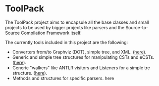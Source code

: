 # ToolPack

The ToolPack project aims to encapsule all the base classes and small projects to be used by bigger projects like parsers and the Source-to-Source Compilation Framework itself.

The currently tools included in this project are the following:
* Converters from/to Graphviz (DOT), simple tree, and XML. ([here](https://github.com/RafaelSantosBraz/StS-Compilation-Framework/tree/master/tools/ToolPack/src/converter)).
* Generic and simple tree structures for manipulating CSTs and eCSTs. ([here](https://github.com/RafaelSantosBraz/StS-Compilation-Framework/tree/master/tools/ToolPack/src/trees)).
* Generic "walkers" like ANTLR visitors and Listeners for a simple tre structure. ([here](https://github.com/RafaelSantosBraz/StS-Compilation-Framework/tree/master/tools/ToolPack/src/walkers)).
* Methods and structures for specific parsers. here